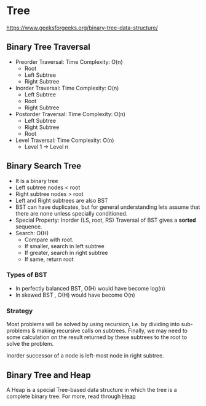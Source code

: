 # Tree

https://www.geeksforgeeks.org/binary-tree-data-structure/

## Binary Tree Traversal
* Preorder Traversal: Time Complexity: O(n)
  * Root
  * Left Subtree
  * Right Subtree
* Inorder Traversal: Time Complexity: O(n)
  * Left Subtree
  * Root
  * Right Subtree
* Postorder Traversal: Time Complexity: O(n)
  * Left Subtree
  * Right Subtree
  * Root
* Level Traversal: Time Complexity: O(n)
  * Level 1 -> Level n

## Binary Search Tree
* It is a binary tree
* Left subtree nodes < root
* Right subtree nodes > root
* Left and Right subtrees are also BST
* BST can have duplicates, but for general understanding lets assume that there are none unless specially conditioned.
* Special Property: Inorder (LS, root, RS) Traversal of BST gives a **sorted** sequence. 
* Search: O(H)
  * Compare with root.
  * If smaller, search in left subtree
  * If greater, search in right subtree
  * If same, return root

### Types of BST
* In perfectly balanced BST, O(H) would have become log(n)
* In skewed BST , O(H) would have become O(n)

### Strategy
Most problems will be solved by using recursion, i.e. by dividing into sub-problems & making recursive calls on subtrees. Finally, we may need to some calculation on the result returned by these subtrees to the root to solve the problem.

Inorder successor of a node is left-most node in right subtree.

## Binary Tree and Heap
A Heap is a special Tree-based data structure in which the tree is a complete binary tree. For more, read through [Heap](Heaps.md)

